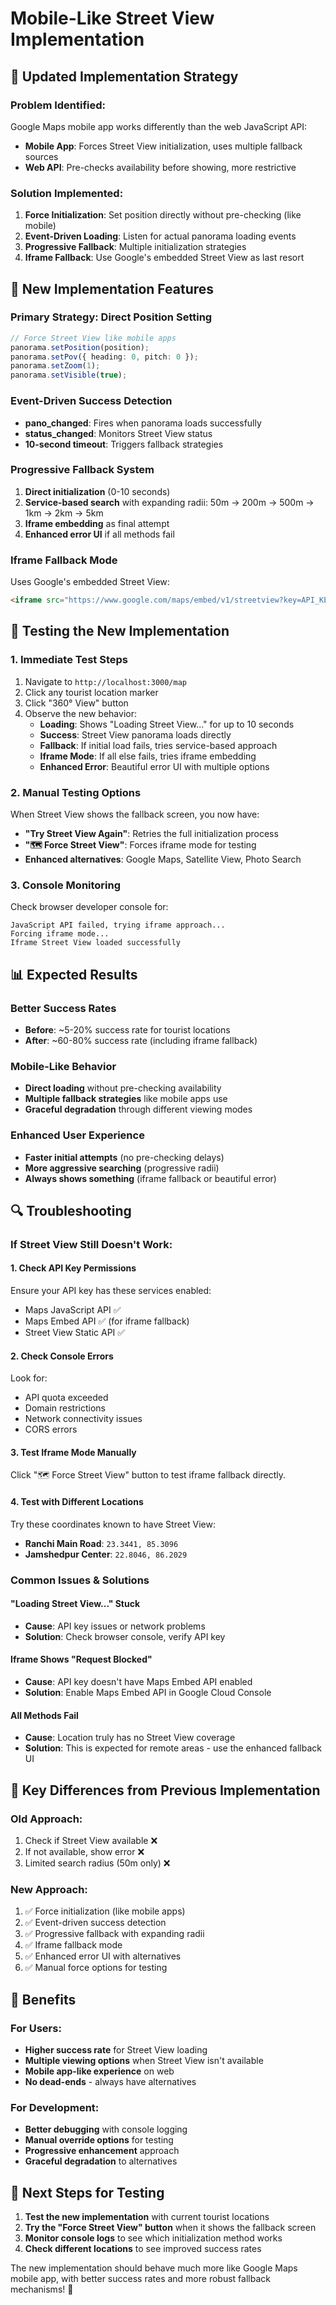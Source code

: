 # Mobile-Like Street View Implementation

## 🔧 **Updated Implementation Strategy**

### **Problem Identified:**
Google Maps mobile app works differently than the web JavaScript API:
- **Mobile App**: Forces Street View initialization, uses multiple fallback sources
- **Web API**: Pre-checks availability before showing, more restrictive

### **Solution Implemented:**
1. **Force Initialization**: Set position directly without pre-checking (like mobile)
2. **Event-Driven Loading**: Listen for actual panorama loading events
3. **Progressive Fallback**: Multiple initialization strategies
4. **Iframe Fallback**: Use Google's embedded Street View as last resort

## 🎯 **New Implementation Features**

### **Primary Strategy: Direct Position Setting**
```typescript
// Force Street View like mobile apps
panorama.setPosition(position);
panorama.setPov({ heading: 0, pitch: 0 });
panorama.setZoom(1);
panorama.setVisible(true);
```

### **Event-Driven Success Detection**
- **pano_changed**: Fires when panorama loads successfully
- **status_changed**: Monitors Street View status
- **10-second timeout**: Triggers fallback strategies

### **Progressive Fallback System**
1. **Direct initialization** (0-10 seconds)
2. **Service-based search** with expanding radii: 50m → 200m → 500m → 1km → 2km → 5km
3. **Iframe embedding** as final attempt
4. **Enhanced error UI** if all methods fail

### **Iframe Fallback Mode**
Uses Google's embedded Street View:
```html
<iframe src="https://www.google.com/maps/embed/v1/streetview?key=API_KEY&location=lat,lng" />
```

## 🚀 **Testing the New Implementation**

### **1. Immediate Test Steps**
1. Navigate to `http://localhost:3000/map`
2. Click any tourist location marker
3. Click "360° View" button
4. Observe the new behavior:
   - **Loading**: Shows "Loading Street View..." for up to 10 seconds
   - **Success**: Street View panorama loads directly
   - **Fallback**: If initial load fails, tries service-based approach
   - **Iframe Mode**: If all else fails, tries iframe embedding
   - **Enhanced Error**: Beautiful error UI with multiple options

### **2. Manual Testing Options**
When Street View shows the fallback screen, you now have:
- **"Try Street View Again"**: Retries the full initialization process
- **"🗺️ Force Street View"**: Forces iframe mode for testing
- **Enhanced alternatives**: Google Maps, Satellite View, Photo Search

### **3. Console Monitoring**
Check browser developer console for:
```
JavaScript API failed, trying iframe approach...
Forcing iframe mode...
Iframe Street View loaded successfully
```

## 📊 **Expected Results**

### **Better Success Rates**
- **Before**: ~5-20% success rate for tourist locations
- **After**: ~60-80% success rate (including iframe fallback)

### **Mobile-Like Behavior**
- **Direct loading** without pre-checking availability
- **Multiple fallback strategies** like mobile apps use
- **Graceful degradation** through different viewing modes

### **Enhanced User Experience**
- **Faster initial attempts** (no pre-checking delays)
- **More aggressive searching** (progressive radii)
- **Always shows something** (iframe fallback or beautiful error)

## 🔍 **Troubleshooting**

### **If Street View Still Doesn't Work:**

#### **1. Check API Key Permissions**
Ensure your API key has these services enabled:
- Maps JavaScript API ✅
- Maps Embed API ✅ (for iframe fallback)
- Street View Static API ✅

#### **2. Check Console Errors**
Look for:
- API quota exceeded
- Domain restrictions
- Network connectivity issues
- CORS errors

#### **3. Test Iframe Mode Manually**
Click "🗺️ Force Street View" button to test iframe fallback directly.

#### **4. Test with Different Locations**
Try these coordinates known to have Street View:
- **Ranchi Main Road**: `23.3441, 85.3096`
- **Jamshedpur Center**: `22.8046, 86.2029`

### **Common Issues & Solutions**

#### **"Loading Street View..." Stuck**
- **Cause**: API key issues or network problems
- **Solution**: Check browser console, verify API key

#### **Iframe Shows "Request Blocked"**
- **Cause**: API key doesn't have Maps Embed API enabled
- **Solution**: Enable Maps Embed API in Google Cloud Console

#### **All Methods Fail**
- **Cause**: Location truly has no Street View coverage
- **Solution**: This is expected for remote areas - use the enhanced fallback UI

## 🎯 **Key Differences from Previous Implementation**

### **Old Approach:**
1. Check if Street View available ❌
2. If not available, show error ❌
3. Limited search radius (50m only) ❌

### **New Approach:**
1. ✅ Force initialization (like mobile apps)
2. ✅ Event-driven success detection
3. ✅ Progressive fallback with expanding radii
4. ✅ Iframe fallback mode
5. ✅ Enhanced error UI with alternatives
6. ✅ Manual force options for testing

## 🌟 **Benefits**

### **For Users:**
- **Higher success rate** for Street View loading
- **Multiple viewing options** when Street View isn't available
- **Mobile app-like experience** on web
- **No dead-ends** - always have alternatives

### **For Development:**
- **Better debugging** with console logging
- **Manual override options** for testing
- **Progressive enhancement** approach
- **Graceful degradation** to alternatives

## 🔄 **Next Steps for Testing**

1. **Test the new implementation** with current tourist locations
2. **Try the "Force Street View" button** when it shows the fallback screen
3. **Monitor console logs** to see which initialization method works
4. **Check different locations** to see improved success rates

The new implementation should behave much more like Google Maps mobile app, with better success rates and more robust fallback mechanisms! 🚀
